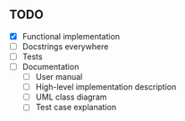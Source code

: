 ## TODO
- [x] Functional implementation
- [ ] Docstrings everywhere
- [ ] Tests
- [ ] Documentation
    - [ ] User manual
    - [ ] High-level implementation description
    - [ ] UML class diagram
    - [ ] Test case explanation